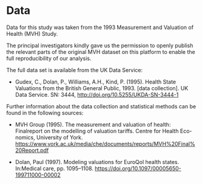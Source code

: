 # Data

Data for this study was taken from the 1993 Measurement and Valuation of Health (MVH) Study. 

The principal investigators kindly gave us the permission to openly publish the relevant parts of the original MVH dataset on this platform to enable the full reproducibility of our analysis. 

The full data set is available from the UK Data Service:

  * Gudex, C., Dolan, P., Williams, A.H., Kind, P. (1995). Health State Valuations from the British General Public, 1993. [data collection]. UK Data Service. SN: 3444, http://doi.org/10.5255/UKDA-SN-3444-1

Further information about the data collection and statistical methods can be found in the following sources:

  * MVH Group (1995). The measurement and valuation of health: Finalreport on the modelling of valuation tariffs. Centre  for  Health  Eco-nomics, University of York. https://www.york.ac.uk/media/che/documents/reports/MVH%20Final%20Report.pdf

  * Dolan,  Paul  (1997).  Modeling  valuations  for  EuroQol  health  states.  In:Medical care, pp. 1095–1108. https://doi.org/10.1097/00005650-199711000-00002

